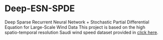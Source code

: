 # Deep-ESN-SPDE
Deep Sparse Recurrent Neural Network + Stochastic Partial Differential Equation for Large-Scale Wind Data
This project is based on the high spatio-temporal resolution Saudi wind speed dataset provided in [click here](https://repository.kaust.edu.sa/handle/10754/667127).
